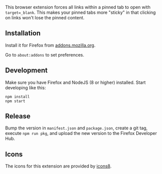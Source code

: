 This browser extension forces all links within a pinned tab to open with `target=_blank`. This makes your pinned tabs more "sticky" in that clicking on links won't lose the pinned content.

## Installation

Install it for Firefox from [addons.mozilla.org](https://addons.mozilla.org/firefox/addon/sticky-pinned-tabs/).

Go to `about:addons` to set preferences.

## Development

Make sure you have Firefox and NodeJS (8 or higher) installed. Start developing like this:

```
npm install
npm start
```

## Release

Bump the version in `manifest.json` and `package.json`, create a git tag, execute `npm run pkg`, and upload the new version to the Firefox Developer Hub.

## Icons

The icons for this extension are provided by [icons8](https://icons8.com/).
